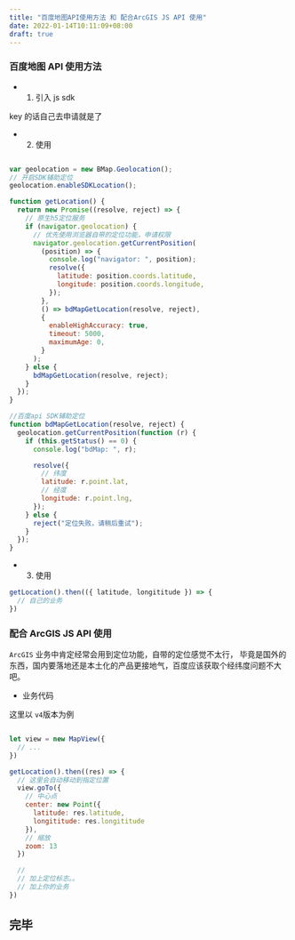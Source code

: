 ```yaml
---
title: "百度地图API使用方法 和 配合ArcGIS JS API 使用"
date: 2022-01-14T10:11:09+08:00
draft: true
---
```


### 百度地图 API 使用方法

- 1. 引入 js sdk

>  <script type="text/javascript" src="https://api.map.baidu.com/api?v=3.0&ak=your key"></script>

key 的话自己去申请就是了

- 2. 使用

```js

var geolocation = new BMap.Geolocation();
// 开启SDK辅助定位
geolocation.enableSDKLocation();

function getLocation() {
  return new Promise((resolve, reject) => {
    // 原生h5定位服务
    if (navigator.geolocation) {
      // 优先使用浏览器自带的定位功能，申请权限
      navigator.geolocation.getCurrentPosition(
        (position) => {
          console.log("navigator: ", position);
          resolve({
            latitude: position.coords.latitude,
            longitude: position.coords.longitude,
          });
        },
        () => bdMapGetLocation(resolve, reject),
        {
          enableHighAccuracy: true,
          timeout: 5000,
          maximumAge: 0,
        }
      );
    } else {
      bdMapGetLocation(resolve, reject);
    }
  });
}

//百度api SDK辅助定位
function bdMapGetLocation(resolve, reject) {
  geolocation.getCurrentPosition(function (r) {
    if (this.getStatus() == 0) {
      console.log("bdMap: ", r);

      resolve({
        // 纬度
        latitude: r.point.lat,
        // 经度
        longitude: r.point.lng,
      });
    } else {
      reject("定位失败，请稍后重试");
    }
  });
}
```


- 3. 使用

```js
getLocation().then(({ latitude, longititude }) => {
  // 自己的业务
})
```

### 配合 ArcGIS JS API 使用


`ArcGIS` 业务中肯定经常会用到定位功能，自带的定位感觉不太行， 毕竟是国外的东西，国内要落地还是本土化的产品更接地气，百度应该获取个经纬度问题不大吧。


- 业务代码

这里以 `v4`版本为例

```js

let view = new MapView({
  // ...
})

getLocation().then((res) => {
  // 这里会自动移动到指定位置
  view.goTo({
    // 中心点
    center: new Point({
      latitude: res.latitude,
      longititude: res.longititude
    }),
    // 缩放
    zoom: 13
  })

  //
  // 加上定位标志。。
  // 加上你的业务
})

```

## 完毕

